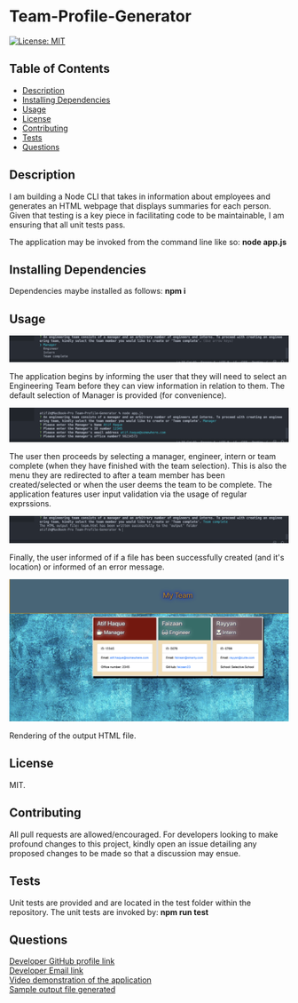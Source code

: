 # Team-Profile-Generator
[![License: MIT](https://img.shields.io/badge/License-MIT-yellow.svg)](https://opensource.org/licenses/MIT)

## Table of Contents
  * [Description](#description)
  * [Installing Dependencies](#installing-dependencies)
  * [Usage](#usage)
  * [License](#license)
  * [Contributing](#contributing)
  * [Tests](#tests)
  * [Questions](#questions)

## Description
I am building a Node CLI that takes in information about employees and generates an HTML webpage that displays summaries for each person. Given that testing is a key piece in facilitating  code to be  maintainable, I am ensuring that all unit tests pass.

The application may be invoked from the command line like so:
**node app.js**

## Installing Dependencies
 Dependencies maybe installed as follows:
 **npm i**

## Usage
  
![](images/img1.png)
  
The application begins by informing the user that they will need to select an Engineering Team before they can view information in relation to them. The default selection of Manager is provided (for convenience).
 
![](images/img2.png)
  
The user then proceeds by selecting a manager, engineer, intern or team complete (when they have finished with the team selection). This is also the menu they are redirected  to after a team member has been created/selected  or when the user deems the team to be complete. The application features user input validation via the usage of regular exprssions.

![](images/img5.png)

Finally, the user informed of if a file has been successfully created (and it's location) or informed of an error message.

![](images/img4.png)

 Rendering of the output HTML file.

## License
MIT.
 
## Contributing
All pull requests are allowed/encouraged. For developers looking to make profound changes to this project, kindly open an issue detailing any proposed changes to be made so that a discussion may ensue.
 
## Tests
Unit tests are provided and are located in the test folder within the repository. The unit tests are invoked by: 
**npm run test**


## Questions
[Developer GitHub profile link](https://github.com/atifih)  
[Developer Email link](mailto:atif.haque@gmail.com)  
[Video demonstration of the application](https://drive.google.com/file/d/1Ebs_cqdhx2Y1BZ86jdnBwH6snvOJ7whg/view)  
[Sample output file generated](output/sampleTeam.html)

